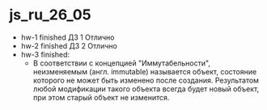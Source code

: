 # js_ru_26_05
* hw-1 finished ДЗ 1 Отлично
* hw-2 finished ДЗ 2 Отлично
* hw-3 finished:
  * В соответствии с концепцией "Иммутабельности", неизменяемым (англ. immutable) называется объект, состояние которого не может быть изменено после создания. Результатом любой модификации такого объекта всегда будет новый объект, при этом старый объект не изменится.
